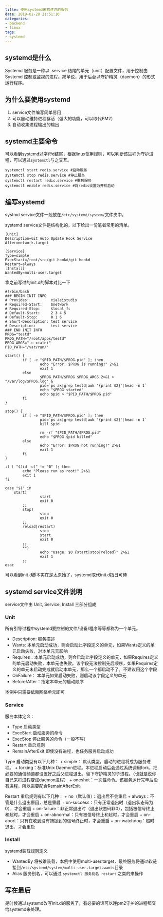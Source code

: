 ```yaml
---
title: 使用systemd来构建你的服务
date: 2019-02-28 21:51:16
categories:
- backend
- linux
tags:
- systemd
---
```


## systemd是什么

Systemd 服务是一种以 .service 结尾的单元（unit）配置文件，用于控制由Systemd 控制或监视的进程。简单说，用于后台以守护精灵（daemon）的形式运行程序。

## 为什么要使用systemd

1. service文件编写简单易用
2. 可以自动维持进程存活（强大的功能，可以取代PM2）
3. 自动收集进程输出的输出
   
## systemd主要命令

可以看到systemd以字母d结尾，根据linux惯用规则，可以判断该进程为守护进程，可以通过`systemctl`与之交互。

```
systemctl start redis.service #启动服务
systemctl stop redis.service #停止服务
systemctl restart redis.service #重启服务
systemctl enable redis.service #将redis设置为开机启动
```

## 编写systemd

systmd service文件一般放在`/etc/systemd/system/`文件夹中。

systemd service文件是结构化的，以下给出一份笔者常用的清单。

```
[Unit]
Description=Git Auto Update Hook Service
After=network.target

[Service]
Type=simple
ExecStart=/root/src/git-hookd/git-hookd
Restart=always
[Install]
WantedBy=multi-user.target
```

拿之前写过的init.d的脚本对比一下

```
#!/bin/bash
### BEGIN INIT INFO
# Provides:          xialeistudio
# Required-Start:    $network
# Required-Stop:     $local_fs
# Default-Start:     2 3 4 5
# Default-Stop:      0 1 6
# Short-Description: test service
# Description:       test service
### END INIT INFO
PROG="testd"
PROG_PATH="/root/apps/testd"
PROG_ARGS="-u xialei"
PID_PATH="/var/run/"

start() {
        if [ -e "$PID_PATH/$PROG.pid" ]; then
                echo "Error! $PROG is running!" 2>&1
                exit 1
        else
                $PROG_PATH/$PROG $PROG_ARGS 2>&1 > "/var/log/$PROG.log" &
                pid=`ps ax|grep testd|awk '{print $2}'|head -n 1`
                echo "$PROG started"
                echo $pid > "$PID_PATH/$PROG.pid"
        fi      
}

stop() {
        if [ -e "$PID_PATH/$PROG.pid" ]; then
                pid=`ps ax|grep testd|awk '{print $2}'|head -n 1`
                kill $pid
        
                rm -rf "$PID_PATH/$PROG.pid"
                echo "$PROG $pid killed"
        else
                echo "Error! $PROG not running!" 2>&1
                exit 1
        fi
}

if [ "$(id -u)" != "0" ]; then
        echo "Please run as root!" 2>&1
        exit 1
fi

case "$1" in
    start)
                start
                exit 0
        ;;
        stop)
                stop
                exit 0
        ;;
        reload|restart)
                stop
                start
                exit 0
        ;;
        **)
                echo "Usage: $0 {start|stop|reload}" 2>&1
                exit 1
        ;;
esac
```

可以看到init.d脚本实在是太原始了，systemd取代init.d指日可待

## systemd service文件说明

service文件由 Unit, Service, Install 三部分组成

### Unit

所有引导过程中systemd要控制的文件/设备/程序等等都称为一个单元。
+ Description: 服务描述
+ Wants: 本单元启动成功，则会启动此字段定义的单元，如果Wants定义的单元启动失败，对本单元无影响
+ Requires：本单元启动成功，则会启动此字段定义的单元，如果Requires定义的单元启动失败，本单元也失败。该字段无法控制先后顺序，如果Requires定义的单元未启动完成就启动本单元，那么一个都启动不了，不建议用这个字段
+ OnFailure： 本单元如果启动失败，则启动该字段定义的单元
+ Before/After：指定本单元的启动顺序

本例中只需要依赖网络单元即可

### Service

服务本体定义：
+ Type 启动类型
+ ExecStart 启动服务的命令
+ ExecStop 停止服务的命令（一般不写）
+ Restart 重启规则
+ RemainAfterExit 即使没有进程，也任务服务启动成功

Type 启动类型有以下几种：
    + simple： 默认类型，启动的进程将成为服务进程。
    + forking：标准Unix Daemon进程。本进程启动后会通过系统调用fork，把必要的通信频道都设置好之后父进程退出，留下守护精灵的子进程。（也就是说你自己来将进程变成daemon进程）
    + oneshot：一次性命令。该服务运行完毕后没有进程，所以需要配合RemainAfterExit。

Restart 重启规则有以下几种：
    + no（默认值）：退出后不会重启
    + always：不管是什么退出原因，总是重启
    + on-success：只有正常退出时（退出状态码为0），才会重启
    + on-failure：非正常退出时（退出状态码非0），包括被信号终止和超时，才会重启
    + on-abnormal：只有被信号终止和超时，才会重启
    + on-abort：只有在收到没有捕捉到的信号终止时，才会重启
    + on-watchdog：超时退出，才会重启

### Install

systemd装载规则定义
+ WantedBy 将被谁装载，本例中使用multi-user.target，最终服务将通过软链接到`/etc/systemd/system/multi-user.target.wants`目录
+ Alias 服务别名，可以通过 `systemctl 服务别名 restart` 之类的来操作

## 写在最后

是时候通过systemd改写init.d的服务了，有必要的话可以连pm2守护的进程都交给systemd来处理。